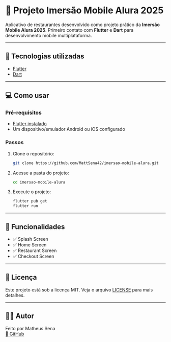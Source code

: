 # 📁 Projeto Imersão Mobile Alura 2025

Aplicativo de restaurantes desenvolvido como projeto prático da **Imersão Mobile Alura 2025**.
Primeiro contato com **Flutter** e **Dart** para desenvolvimento mobile multiplataforma.

---

## 🚀 Tecnologias utilizadas

- [Flutter](https://flutter.dev/)
- [Dart](https://dart.dev/) 

---

## 💻 Como usar

### Pré-requisitos

- [Flutter instalado](https://docs.flutter.dev/get-started/install)
- Um dispositivo/emulador Android ou iOS configurado

### Passos

1. Clone o repositório:
   ```bash
   git clone https://github.com/MattSena42/imersao-mobile-alura.git
   ```

2. Acesse a pasta do projeto:
   ```bash
   cd imersao-mobile-alura
   ```

3. Execute o projeto:
   ```bash
   flutter pub get
   flutter run
   ```

---

## 🧠 Funcionalidades

- ✅ Splash Screen
- ✅ Home Screen
- ✅ Restaurant Screen
- ✅ Checkout Screen

---

## 📝 Licença

Este projeto está sob a licença MIT. Veja o arquivo [LICENSE](LICENSE) para mais detalhes.

---

## 👨‍💻 Autor

Feito por Matheus Sena  
[🔗 GitHub](https://github.com/MattSena42)  

